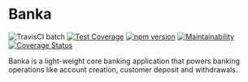 # Banka 
![TravisCI batch](https://travis-ci.org/Lundii/Banka.svg?branch=develop) [![Test Coverage](https://api.codeclimate.com/v1/badges/ee1940768b5df0066b5a/test_coverage)](https://codeclimate.com/github/Lundii/Banka/test_coverage)  [![npm version](https://badge.fury.io/js/node.svg)](https://badge.fury.io/js/node) [![Maintainability](https://api.codeclimate.com/v1/badges/ee1940768b5df0066b5a/maintainability)](https://codeclimate.com/github/Lundii/Banka/maintainability)  [![Coverage Status](https://coveralls.io/repos/github/Lundii/Banka/badge.svg)](https://coveralls.io/github/Lundii/Banka) 

Banka is a light-weight core banking application that powers banking operations like account creation, customer deposit and withdrawals.
